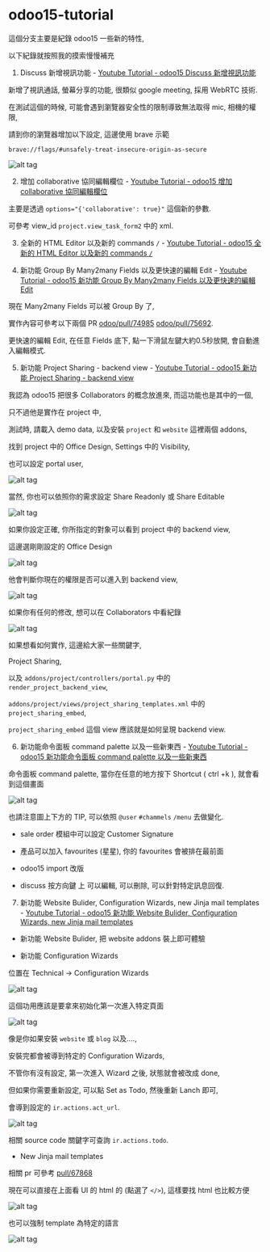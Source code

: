 # odoo15-tutorial

這個分支主要是紀錄 odoo15 一些新的特性,

以下紀錄就按照我的摸索慢慢補充

1. Discuss 新增視訊功能 - [Youtube Tutorial - odoo15 Discuss 新增視訊功能](https://youtu.be/DUd5f1-wlDQ)

新增了視訊通話, 螢幕分享的功能, 很類似 google meeting, 採用 WebRTC 技術.

在測試這個的時候, 可能會遇到瀏覽器安全性的限制導致無法取得 mic, 相機的權限,

請到你的瀏覽器增加以下設定, 這邊使用 brave 示範

`brave://flags/#unsafely-treat-insecure-origin-as-secure`

![alt tag](https://i.imgur.com/niZhppx.png)

2. 增加 collaborative 協同編輯欄位 - [Youtube Tutorial - odoo15 增加 collaborative 協同編輯欄位](https://youtu.be/aqEJ7CMfEIo)

主要是透過 `options="{'collaborative': true}"` 這個新的參數.

可參考 view_id `project.view_task_form2` 中的 xml.

3. 全新的 HTML Editor 以及新的 commands `/` - [Youtube Tutorial - odoo15 全新的 HTML Editor 以及新的 commands `/`](https://youtu.be/UHMvLnPZSVM)

4. 新功能 Group By Many2many Fields 以及更快速的編輯 Edit - [Youtube Tutorial - odoo15 新功能 Group By Many2many Fields 以及更快速的編輯 Edit](xx)

現在 Many2many Fields 可以被 Group By 了,

實作內容可參考以下兩個 PR [odoo/pull/74985](https://github.com/odoo/odoo/pull/74985) [odoo/pull/75692](https://github.com/odoo/odoo/pull/75692).

更快速的編輯 Edit, 在任意 Fields 底下, 點一下滑鼠左鍵大約0.5秒放開, 會自動進入編輯模式.

5. 新功能 Project Sharing - backend view - [Youtube Tutorial - odoo15 新功能 Project Sharing - backend view](https://youtu.be/_DQSuCx-no4)

我認為 odoo15 把很多 Collaborators 的概念放進來, 而這功能也是其中的一個,

只不過他是實作在 project 中,

測試時, 請載入 demo data, 以及安裝 `project` 和 `website` 這裡兩個 addons,

找到 project 中的 Office Design, Settings 中的 Visibility,

也可以設定 portal user,

![alt tag](https://i.imgur.com/tQJ0sGs.png)

當然, 你也可以依照你的需求設定 Share Readonly 或 Share Editable

![alt tag](https://i.imgur.com/R1hr891.png)

如果你設定正確, 你所指定的對象可以看到 project 中的 backend view,

這邊選剛剛設定的 Office Design

![alt tag](https://i.imgur.com/FqjAWg1.png)

他會判斷你現在的權限是否可以進入到 backend view,

![alt tag](https://i.imgur.com/nIZyEub.png)

如果你有任何的修改, 想可以在 Collaborators 中看紀錄

![alt tag](https://i.imgur.com/RALEJo2.png)

如果想看如何實作, 這邊給大家一些關鍵字,

Project Sharing,

以及 `addons/project/controllers/portal.py` 中的 `render_project_backend_view`,

`addons/project/views/project_sharing_templates.xml` 中的 `project_sharing_embed`,

`project_sharing_embed` 這個 view 應該就是如何呈現 backend view.

6. 新功能命令面板 command palette 以及一些新東西 - [Youtube Tutorial - odoo15 新功能命令面板 command palette 以及一些新東西](https://youtu.be/2Q8sg2reV30)

命令面板 command palette, 當你在任意的地方按下 Shortcut ( ctrl +k ), 就會看到這個畫面

![alt tag](https://i.imgur.com/J2NcXll.png)

也請注意圖上下方的 TIP, 可以依照 `@user` `#chammels` `/menu` 去做變化.

* sale order 模組中可以設定 Customer Signature

* 產品可以加入 favourites (星星), 你的 favourites 會被排在最前面

* odoo15 import 改版

* discuss 按方向鍵 上 可以編輯, 可以刪除, 可以針對特定訊息回復.

7. 新功能 Website Bulider, Configuration Wizards, new Jinja mail templates - [Youtube Tutorial - odoo15 新功能 Website Bulider, Configuration Wizards, new Jinja mail templates]()

* 新功能 Website Bulider, 把 website addons 裝上即可體驗

* 新功能 Configuration Wizards

位置在 Technical -> Configuration Wizards

![alt tag](https://i.imgur.com/ZcmOgk6.png)

這個功用應該是要拿來初始化第一次進入特定頁面

![alt tag](https://i.imgur.com/H9QyhiR.png)

像是你如果安裝 `website` 或 `blog` 以及....,

安裝完都會被導到特定的 Configuration Wizards,

不管你有沒有設定, 第一次進入 Wizard 之後, 狀態就會被改成 done,

但如果你需要重新設定, 可以點 Set as Todo, 然後重新 Lanch 即可,

會導到設定的 `ir.actions.act_url`.

![alt tag](https://i.imgur.com/OZ5c6vp.png)

相關 source code 關鍵字可查詢 `ir.actions.todo`.

* New Jinja mail templates

相關 pr 可參考 [pull/67868](https://github.com/odoo/odoo/pull/67868#issuecomment-820467701)

現在可以直接在上面看 UI 的 html 的 (點選了 `</>`), 這樣要找 html 也比較方便

![alt tag](https://i.imgur.com/YgP6sWk.png)

也可以強制 template 為特定的語言

![alt tag](https://i.imgur.com/AYflPvN.png)

